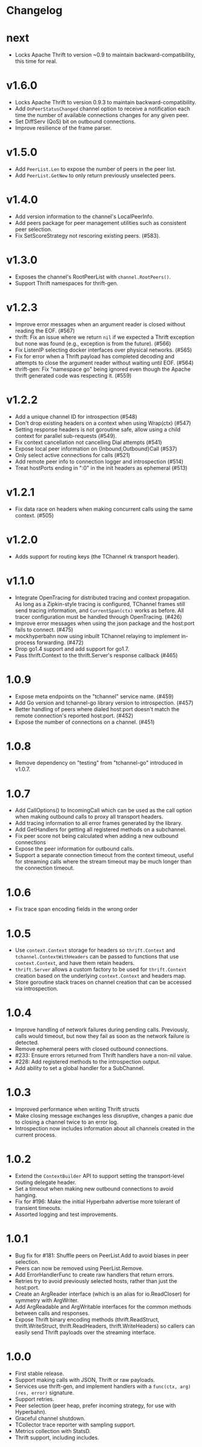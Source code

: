 Changelog
=========

# next

* Locks Apache Thrift to version ~0.9 to maintain backward-compatibility, this
  time for real.

# v1.6.0

* Locks Apache Thrift to version 0.9.3 to maintain backward-compatibility.
* Add `OnPeerStatusChanged` channel option to receive a notification each time
  the number of available connections changes for any given peer.
* Set DiffServ (QoS) bit on outbound connections.
* Improve resilience of the frame parser.

# v1.5.0

* Add `PeerList.Len` to expose the number of peers in the peer list.
* Add `PeerList.GetNew` to only return previously unselected peers.

# v1.4.0

* Add version information to the channel's LocalPeerInfo.
* Add peers package for peer management utilities such as
  consistent peer selection.
* Fix SetScoreStrategy not rescoring existing peers. (#583).

# v1.3.0

* Exposes the channel's RootPeerList with `channel.RootPeers()`.
* Support Thrift namespaces for thrift-gen.

# v1.2.3

* Improve error messages when an argument reader is closed without
  reading the EOF. (#567)
* thrift: Fix an issue where we return `nil` if we expected a Thrift exception
  but none was found (e.g., exception is from the future). (#566)
* Fix ListenIP selecting docker interfaces over physical networks. (#565)
* Fix for error when a Thrift payload has completed decoding and attempts
  to close the argument reader without waiting until EOF.  (#564)
* thrift-gen: Fix "namespace go" being ignored even though the Apache thrift
  generated code was respecting it. (#559)

# v1.2.2

* Add a unique channel ID for introspection (#548)
* Don't drop existing headers on a context when using Wrap(ctx) (#547)
* Setting response headers is not goroutine safe, allow using a child context
  for parallel sub-requests (#549).
* Fix context cancellation not cancelling Dial attempts (#541)
* Expose local peer information on {Inbound,Outbound}Call (#537)
* Only select active connections for calls (#521)
* Add remote peer info to connection logger and introspection (#514)
* Treat hostPorts ending in ":0" in the init headers as ephemeral (#513)

# v1.2.1

* Fix data race on headers when making concurrent calls using the same context. (#505)

# v1.2.0

* Adds support for routing keys (the TChannel rk transport header).

# v1.1.0

* Integrate OpenTracing for distributed tracing and context propagation.
  As long as a Zipkin-style tracing is configured, TChannel frames still
  send tracing information, and `CurrentSpan(ctx)` works as before.
  All tracer configuration must be handled through OpenTracing.
  (#426)
* Improve error messages when using the json package and the host:port
  fails to connect. (#475)
* mockhyperbahn now using inbuilt TChannel relaying to implement in-process
  forwarding. (#472)
* Drop go1.4 support and add support for go1.7.
* Pass thrift.Context to the thrift.Server's response callback (#465)

# 1.0.9

* Expose meta endpoints on the "tchannel" service name. (#459)
* Add Go version and tchannel-go library version to introspection. (#457)
* Better handling of peers where dialed host:port doesn't match the remote
  connection's reported host:port. (#452)
* Expose the number of connections on a channel. (#451)

# 1.0.8

* Remove dependency on "testing" from "tchannel-go" introduced in v1.0.7.

# 1.0.7

* Add CallOptions() to IncomingCall which can be used as the call option
  when making outbound calls to proxy all transport headers.
* Add tracing information to all error frames generated by the library.
* Add GetHandlers for getting all registered methods on a subchannel.
* Fix peer score not being calculated when adding a new outbound connections
* Expose the peer information for outbound calls.
* Support a separate connection timeout from the context timeout, useful for
  streaming calls where the stream timeout may be much longer than the
  connection timeout.

# 1.0.6

* Fix trace span encoding fields in the wrong order

# 1.0.5

* Use `context.Context` storage for headers so `thrift.Context` and
  `tchannel.ContextWithHeaders` can be passed to functions that use
  `context.Context`, and have them retain headers.
* `thrift.Server` allows a custom factory to be used for `thrift.Context`
  creation based on the underlying `context.Context` and headers map.
* Store goroutine stack traces on channel creation that can be accessed
  via introspection.

# 1.0.4

* Improve handling of network failures during pending calls. Previously, calls
  would timeout, but now they fail as soon as the network failure is detected.
* Remove ephemeral peers with closed outbound connections.
* #233: Ensure errors returned from Thrift handlers have a non-nil value.
* #228: Add registered methods to the introspection output.
* Add ability to set a global handler for a SubChannel.

# 1.0.3

* Improved performance when writing Thrift structs
* Make closing message exchanges less disruptive, changes a panic due to
  closing a channel twice to an error log.
* Introspection now includes information about all channels created
  in the current process.

# 1.0.2

* Extend the `ContextBuilder` API to support setting the transport-level
  routing delegate header.
* Set a timeout when making new outbound connections to avoid hanging.
* Fix for #196: Make the initial Hyperbahn advertise more tolerant of transient
  timeouts.
* Assorted logging and test improvements.

# 1.0.1

* Bug fix for #181: Shuffle peers on PeerList.Add to avoid biases in peer
  selection.
* Peers can now be removed using PeerList.Remove.
* Add ErrorHandlerFunc to create raw handlers that return errors.
* Retries try to avoid previously selected hosts, rather than just the
  host:port.
* Create an ArgReader interface (which is an alias for io.ReadCloser) for
  symmetry with ArgWriter.
* Add ArgReadable and ArgWritable interfaces for the common methods between
  calls and responses.
* Expose Thrift binary encoding methods (thrift.ReadStruct, thrift.WriteStruct,
  thrift.ReadHeaders, thrift.WriteHeaders) so callers can easily send Thrift
  payloads over the streaming interface.

# 1.0.0

* First stable release.
* Support making calls with JSON, Thrift or raw payloads.
* Services use thrift-gen, and implement handlers with a `func(ctx, arg) (res,
  error)` signature.
* Support retries.
* Peer selection (peer heap, prefer incoming strategy, for use with Hyperbahn).
* Graceful channel shutdown.
* TCollector trace reporter with sampling support.
* Metrics collection with StatsD.
* Thrift support, including includes.
